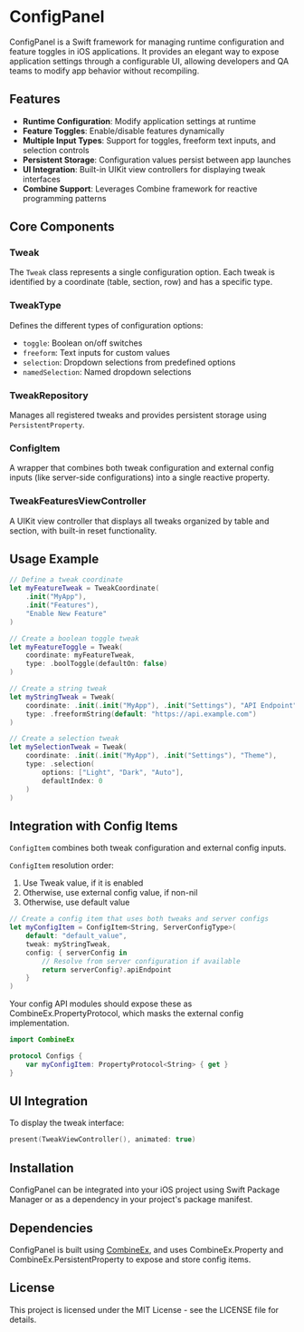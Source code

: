# ConfigPanel

ConfigPanel is a Swift framework for managing runtime configuration and feature toggles in iOS applications. It provides an elegant way to expose application settings through a configurable UI, allowing developers and QA teams to modify app behavior without recompiling.

## Features

- **Runtime Configuration**: Modify application settings at runtime
- **Feature Toggles**: Enable/disable features dynamically 
- **Multiple Input Types**: Support for toggles, freeform text inputs, and selection controls
- **Persistent Storage**: Configuration values persist between app launches
- **UI Integration**: Built-in UIKit view controllers for displaying tweak interfaces
- **Combine Support**: Leverages Combine framework for reactive programming patterns

## Core Components

### Tweak
The `Tweak` class represents a single configuration option. Each tweak is identified by a coordinate (table, section, row) and has a specific type.

### TweakType
Defines the different types of configuration options:
- `toggle`: Boolean on/off switches
- `freeform`: Text inputs for custom values  
- `selection`: Dropdown selections from predefined options
- `namedSelection`: Named dropdown selections

### TweakRepository
Manages all registered tweaks and provides persistent storage using `PersistentProperty`.

### ConfigItem
A wrapper that combines both tweak configuration and external config inputs (like server-side configurations) into a single reactive property.

### TweakFeaturesViewController
A UIKit view controller that displays all tweaks organized by table and section, with built-in reset functionality.

## Usage Example

```swift
// Define a tweak coordinate
let myFeatureTweak = TweakCoordinate(
    .init("MyApp"), 
    .init("Features"), 
    "Enable New Feature"
)

// Create a boolean toggle tweak
let myFeatureToggle = Tweak(
    coordinate: myFeatureTweak,
    type: .boolToggle(defaultOn: false)
)

// Create a string tweak
let myStringTweak = Tweak(
    coordinate: .init(.init("MyApp"), .init("Settings"), "API Endpoint"),
    type: .freeformString(default: "https://api.example.com")
)

// Create a selection tweak
let mySelectionTweak = Tweak(
    coordinate: .init(.init("MyApp"), .init("Settings"), "Theme"),
    type: .selection(
        options: ["Light", "Dark", "Auto"],
        defaultIndex: 0
    )
)
```

## Integration with Config Items

`ConfigItem` combines both tweak configuration and external config inputs.

`ConfigItem` resolution order:
1. Use Tweak value, if it is enabled
2. Otherwise, use external config value, if non-nil
3. Otherwise, use default value

```swift
// Create a config item that uses both tweaks and server configs
let myConfigItem = ConfigItem<String, ServerConfigType>(
    default: "default_value",
    tweak: myStringTweak,
    config: { serverConfig in
        // Resolve from server configuration if available
        return serverConfig?.apiEndpoint
    }
)
```

Your config API modules should expose these as CombineEx.PropertyProtocol, which masks the external config implementation.

```swift
import CombineEx

protocol Configs {
    var myConfigItem: PropertyProtocol<String> { get }
}
```


## UI Integration

To display the tweak interface:

```swift
present(TweakViewController(), animated: true)
```

## Installation

ConfigPanel can be integrated into your iOS project using Swift Package Manager or as a dependency in your project's package manifest.

## Dependencies

ConfigPanel is built using [CombineEx](https://github.com/jmfieldman/CombineEx), and uses CombineEx.Property and CombineEx.PersistentProperty to expose and store config items.

## License

This project is licensed under the MIT License - see the LICENSE file for details.